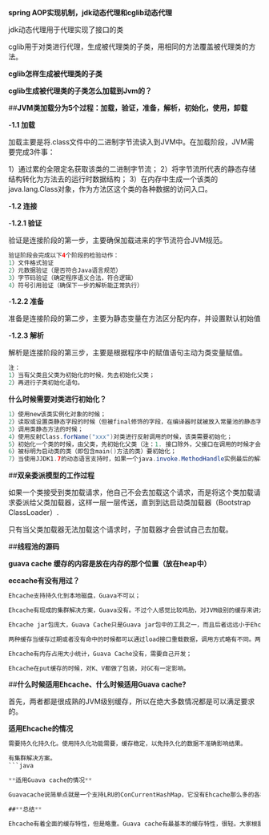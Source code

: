 **spring AOP实现机制，jdk动态代理和cglib动态代理**

jdk动态代理用于代理实现了接口的类

cglib用于对类进行代理，生成被代理类的子类，用相同的方法覆盖被代理类的方法。

**cglib怎样生成被代理类的子类**

**cglib生成被代理类的子类怎么加载到Jvm的？**

##**JVM类加载分为5个过程：加载，验证，准备，解析，初始化，使用，卸载**

-**1.1 加载**

加载主要是将.class文件中的二进制字节流读入到JVM中。在加载阶段，JVM需要完成3件事：

1）通过累的全限定名获取该类的二进制字节流；
2）将字节流所代表的静态存储结构转化为方法去的运行时数据结构；
3）在内存中生成一个该类的java.lang.Class对象，作为方法区这个类的各种数据的访问入口。

-**1.2 连接**

-**1.2.1 验证** 

验证是连接阶段的第一步，主要确保加载进来的字节流符合JVM规范。
```java
验证阶段会完成以下4个阶段的检验动作：
1）文件格式验证
2）元数据验证（是否符合Java语言规范）
3）字节码验证（确定程序语义合法，符合逻辑）
4）符号引用验证（确保下一步的解析能正常执行）
```

-**1.2.2 准备**

准备是连接阶段的第二步，主要为静态变量在方法区分配内存，并设置默认初始值

-**1.2.3 解析**

解析是连接阶段的第三步，主要是根据程序中的赋值语句主动为类变量赋值。

```java
注：
1）当有父类且父类为初始化的时候，先去初始化父类；
2）再进行子类初始化语句。
```

**什么时候需要对类进行初始化？**

```java
1）使用new该类实例化对象的时候；
2）读取或设置类静态字段的时候（但被final修饰的字段，在编译器时就被放入常量池的静态字段除外static final）；
3）调用类静态方法的时候；
4）使用反射Class.forName("xxx")对类进行反射调用的时候，该类需要初始化；
5）初始化一个类的时候，由父类，先初始化父类（注：1. 接口除外，父接口在调用的时候才会被初始化；2.子类引用父类静态字段，只会引发父类初始化）；
6）被标明为启动类的类（即包含main()方法的类）要初始化；
7）当使用JJDK1.7的动态语言支持时，如果一个java.invoke.MethodHandle实例最后的解析结果REF_getStatic、REF_putStatic、REF_invokeStatic的方法句柄，并且这个方法句柄所对应的类没有进行过初始化，需要先触发其初始化。
```

##**双亲委派模型的工作过程**

如果一个类接受到类加载请求，他自己不会去加载这个请求，而是将这个类加载请求委派给父类加载器，这样一层一层传送，直到到达启动类加载器（Bootstrap ClassLoader）.

只有当父类加载器无法加载这个请求时，子加载器才会尝试自己去加载。

##**线程池的源码**

**guava cache 缓存的内容是放在内存的那个位置（放在heap中）**

**eccache有没有用过？**

```java
Ehcache支持持久化到本地磁盘，Guava不可以；

Ehcache有现成的集群解决方案，Guava没有。不过个人感觉比较鸡肋，对JVM级别的缓存来讲太重了；

Ehcache jar包庞大，Guava Cache只是Guava jar包中的工具之一，而且后者远远小于Ehcache；

两种缓存当缓存过期或者没有命中的时候都可以通过load接口重载数据，调用方式略有不同。两者的主要区别是Ehcache的缓存load的时候，允许用户返回null，而Guava Cache则不允许返回为null，因为Guava Cache是根据value的值是否为null来判断是否需要load，所以不允许返回为null，但是使用的时候可以使用空对象替换。不允许返回null是一个很好的考虑；

Ehcache有内存占用大小统计，Guava Cache没有，需要自己开发；

Ehcache在put缓存的时候，对K、V都做了包装，对GC有一定影响。
```

##**什么时候适用Ehcache、什么时候适用Guava cache?**

首先，两者都是很成熟的JVM级别缓存，所以在绝大多数情况都是可以满足要求的。

**适用Ehcache的情况**

```java
需要持久化持久化。使用持久化功能需要，缓存稳定，以免持久化的数据不准确影响结果。

有集群解决方案。
```java

**适用Guava cache的情况**

Guavacache说简单点就是一个支持LRU的ConCurrentHashMap，它没有Ehcache那么多的各种特性，只是提供了增、删、改、查、刷新规则和时效规则设定等最基本的元素。做一个jar包中的一个功能之一，Guava cache极度简洁并能满足觉大部分人的要求。

##**总结**

Ehcache有着全面的缓存特性，但是略重。Guava cache有最基本的缓存特性，很轻。大家根据具体情况选择使用。